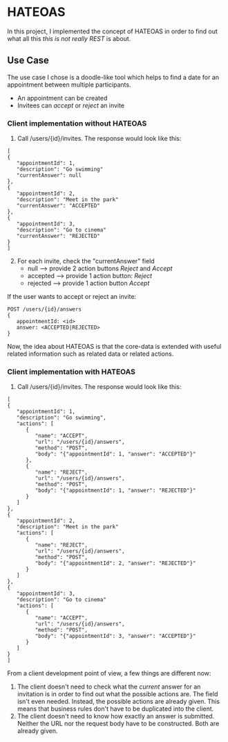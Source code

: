 # HATEOAS
In this project, I implemented the concept of HATEOAS in order to find out what all this *this is not really REST*
is about.

## Use Case
The use case I chose is a doodle-like tool which helps to find a date for an appointment between multiple participants.

- An appointment can be created
- Invitees can *accept* or *reject* an invite

### Client implementation without HATEOAS

1. Call /users/{id}/invites. The response would look like this:

```
[
{ 
   "appointmentId": 1,
   "description": "Go swimming"
   "currentAnswer": null
},
{ 
   "appointmentId": 2,
   "description": "Meet in the park"
   "currentAnswer": "ACCEPTED"
},
{ 
   "appointmentId": 3,
   "description": "Go to cinema"
   "currentAnswer": "REJECTED"
}
]
```

2. For each invite, check the "currentAnswer" field
    - null --> provide 2 action buttons *Reject* and *Accept*
    - accepted --> provide 1 action button: *Reject*
    - rejected --> provide 1 action button *Accept*
   
If the user wants to accept or reject an invite:
```
POST /users/{id}/answers
{
   appointmentId: <id>
   answer: <ACCEPTED|REJECTED>
}
```

Now, the idea about HATEOAS is that the core-data is extended with useful related information such as related data
or related actions.

### Client implementation with HATEOAS

1. Call /users/{id}/invites. The response would look like this:

```
[
{ 
   "appointmentId": 1,
   "description": "Go swimming",
   "actions": [
      {
         "name": "ACCEPT",
         "url": "/users/{id}/answers",
         "method": "POST",
         "body": "{"appointmentId": 1, "answer": "ACCEPTED"}"
      },
      {
         "name": "REJECT",
         "url": "/users/{id}/answers",
         "method": "POST",
         "body": "{"appointmentId": 1, "answer": "REJECTED"}"
      }
   ]
},
{ 
   "appointmentId": 2,
   "description": "Meet in the park"
   "actions": [
      {
         "name": "REJECT",
         "url": "/users/{id}/answers",
         "method": "POST",
         "body": "{"appointmentId": 2, "answer": "REJECTED"}"
      }
   ]
},
{ 
   "appointmentId": 3,
   "description": "Go to cinema"
   "actions": [
      {
         "name": "ACCEPT",
         "url": "/users/{id}/answers",
         "method": "POST",
         "body": "{"appointmentId": 3, "answer": "ACCEPTED"}"
      }
   ]
}
]
```

From a client development point of view, a few things are different now:
1. The client doesn't need to check what the *current* answer for an invitation is in order to find out what the possible 
  actions are. The field isn't even needed. Instead, the possible actions are already given. This means that business rules 
  don't have to be duplicated into the client. 
2. The client doesn't need to know how exactly an answer is submitted. Neither the URL nor the request body have to 
  be constructed. Both are already given.